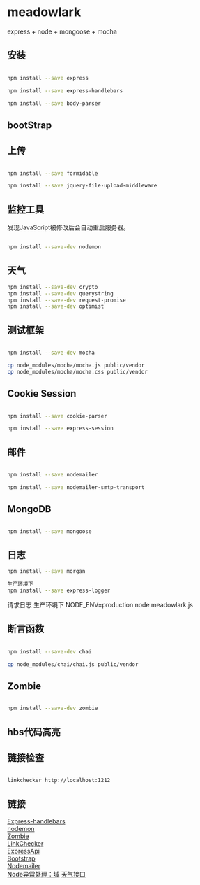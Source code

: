 # meadowlark
express + node + mongoose + mocha

## 安装
```bash

npm install --save express 

npm install --save express-handlebars

npm install --save body-parser

```

## bootStrap
## 上传
```bash

npm install --save formidable

npm install --save jquery-file-upload-middleware

```

## 监控工具
发现JavaScript被修改后会自动重启服务器。
```bash

npm install --save-dev nodemon

```

## 天气
```bash
npm install --save-dev crypto
npm install --save-dev querystring
npm install --save-dev request-promise
npm install --save-dev optimist
```

## 测试框架 
```bash

npm install --save-dev mocha

cp node_modules/mocha/mocha.js public/vendor
cp node_modules/mocha/mocha.css public/vendor

```

## Cookie Session
```bash

npm install --save cookie-parser

npm install --save express-session

```

## 邮件
```bash

npm install --save nodemailer

npm install --save nodemailer-smtp-transport

```

## MongoDB
```bash

npm install --save mongoose
```

## 日志
```bash
npm install --save morgan

生产环境下
npm install --save express-logger
```
请求日志 生产环境下
NODE_ENV=production node meadowlark.js


## 断言函数
```bash

npm install --save-dev chai

cp node_modules/chai/chai.js public/vendor

```
## Zombie
```bash

npm install --save-dev zombie

```

## hbs代码高亮

## 链接检查
```bash

linkchecker http://localhost:1212

```

## 链接
[Express-handlebars](https://github.com/ericf/express-handlebars) </br>
[nodemon](https://npmjs.org/package/nodemon) </br>
[Zombie](http://zombie.js.org/)</br>
[LinkChecker](https://github.com/wummel/linkchecker)</br>
[ExpressApi](http://expressjs.com/en/api.html)</br>
[Bootstrap](http://getbootstrap.com)</br>
[Nodemailer](https://npmjs.org/package/nodemailer)</br>
[Node异常处理：域](http://nodejs.org/api/domain.html)
[天气接口](https://github.com/seniverse)